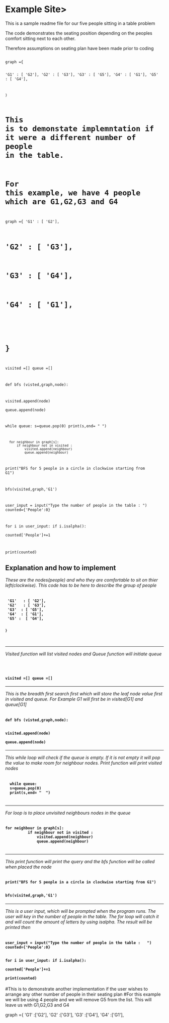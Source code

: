 <h1>Example Site> </h1>

This is a sample readme file for our five people sitting in a table problem

The code demonstrates the seating position depending on the peoples comfort sitting next to each other.

Therefore assumptions on seating plan have been made prior to coding 


<code>
graph ={    
    
 'G1'   : [ 'G2'],
 'G2'   : [ 'G3'],
 'G3'  : [ 'G5'],
 'G4'  : [ 'G1'],
 'G5' :  [ 'G4'],


    }

# This is to demonstate implemntation if it were a different number of people in the table.
# For this example, we have 4 people which are G1,G2,G3 and G4
 graph ={
  'G1'   : [ 'G2'],
#  'G2'   : [ 'G3'],
#  'G3'  : [ 'G4'],
#  'G4'  : [ 'G1'],
# 
#     }





visited =[]
queue =[]


def bfs (visted,graph,node):
    
  visited.append(node)  
  queue.append(node)
  
  
  while queue:
      s=queue.pop(0)
      print(s,end= "  ")
      
      
      for neighbour in graph[s]:
          if neighbour not in visited :
              visited.append(neighbour)
              queue.append(neighbour)
              
print("BFS for 5 people in a circle in clockwise starting from G1")

bfs(visited,graph,'G1')



user_input = input("Type the number of people in the table :   ")
counted={'People':0}

for i in user_input:
    if i.isalpha():                   
        counted['People']+=1
   

print(counted)
</code>


<h2>Explanation and how to implement</h2>
<em> These are the nodes(people) and who they are comfortable to sit on thier left(clockwise). This code has to be here to describe the group of people</em>
<h4><code>    
 'G1'   : [ 'G2'],
 'G2'   : [ 'G3'],
 'G3'  : [ 'G5'],
 'G4'  : [ 'G1'],
 'G5' :  [ 'G4'],


    }
 </code></h4>

<hr>

<em> Visited function will list visited nodes and Queue function will initiate queue</em>
<h4><code>

visited =[]
queue =[]
</code> </h4>
<hr>

<em> This is the breadth first search first which will store the leaf node value first in visited and queue. For Example G1 will first be in visited[G1] and queue[G1]  </em>  
<h4><code>
def bfs (visted,graph,node):
    
  visited.append(node)  
  queue.append(node)
    </code></h4>
<hr>    

<em> This while loop will check if the queue is empty. If it is not empty it will pop the value to make room for neighbour nodes. Print function will print visited nodes</em>
<h4><code>
  while queue:
  s=queue.pop(0)
  print(s,end= "  ")
    </code></h4>
<hr>

<em> For loop is to place unvisited neighbours nodes in the queue</em>

 <h4><code>
for neighbour in graph[s]:
          if neighbour not in visited :
              visited.append(neighbour)
              queue.append(neighbour)
     
 </code></h4>
 <hr>             
 
<em> This print function will print the query and the bfs function will be called when placed the node</em>
    
<h4><code>   
print("BFS for 5 people in a circle in clockwise starting from G1")

 bfs(visited,graph,'G1')
  </code></h4>

<hr>
 <em>This is a user input, which will be prompted when the program runs. The user will key in the number of people in the table.
 The for loop will catch it and will count the amount of letters by using isalpha. The result will be printed then </em>


<h4><code>
user_input = input("Type the number of people in the table :   ")
counted={'People':0}

for i in user_input:
    if i.isalpha():                   
        counted['People']+=1    
    print(counted)
    </code></h4>


#This is to demonstrate another implementation if the user wishes to arrange any other number of people in their seating plan
#For this example we will be using 4 people and we will remove G5 from the list. This will leave us with G1,G2,G3 and G4

graph ={
'G1' :['G2'],
'G2' :['G3'],
'G3' :['G4'],
'G4' :['G1'],

